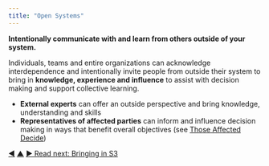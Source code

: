 ```yaml
---
title: "Open Systems"
---
```



**Intentionally communicate with and learn from others outside of your system.**

Individuals, teams and entire organizations can acknowledge interdependence and intentionally invite people from outside their system to bring in **knowledge, experience and influence** to assist with decision making and support collective learning.

-   **External experts** can offer an outside perspective and bring knowledge, understanding and skills
-   **Representatives of affected parties** can inform and influence decision making in ways that benefit overall objectives (see [Those Affected Decide](those-affected-decide.html))


<div class="bottom-nav">
<a href="open-domain.html" title="Back to: Open Domain">◀</a> <a href="building-organizations.html" title="Up: Building Organizations">▲</a> <a href="bringing-in-s3.html" title="">▶ Read next: Bringing in S3</a>
</div>


<script type="text/javascript">
Mousetrap.bind('g n', function() {
    window.location.href = 'bringing-in-s3.html';
    return false;
});
</script>

